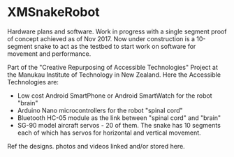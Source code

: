# XMSnakeRobot
Hardware plans and software. Work in progress with a single segment proof of concept achieved as of Nov 2017.
Now under construction is a 10-segment snake to act as the testbed to start work on software for movement and performance.

Part of the "Creative Repurposing of Accessible Technologies" Project at the Manukau Institute of Technology in New Zealand.
Here the Accessible Technologies are:
- Low cost Android SmartPhone or Android SmartWatch for the robot "brain"
- Arduino Nano microcontrollers for the robot "spinal cord"
- Bluetooth HC-05 module as the link between "spinal cord" and "brain"
- SG-90 model aircraft servos - 20 of them. 
  The snake has 10 segments each of which has servos for horizontal and vertical movement.
  
Ref the designs. photos and videos linked and/or stored here.

